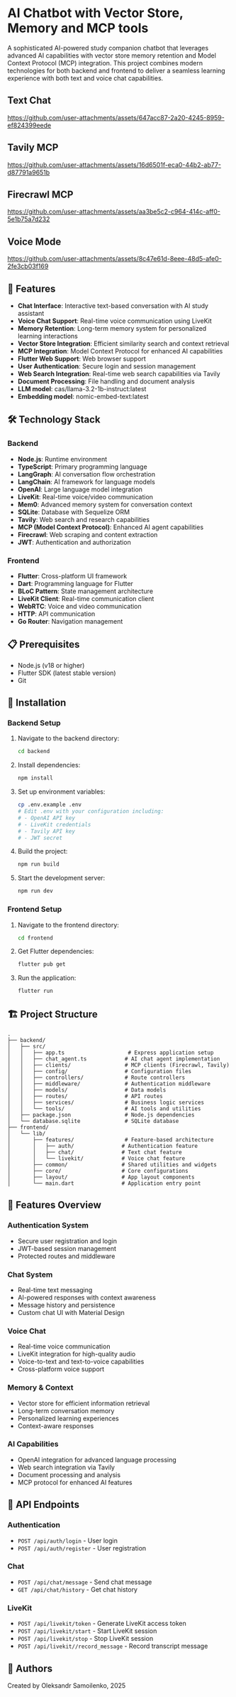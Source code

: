 # AI Chatbot with Vector Store, Memory and MCP tools


A sophisticated AI-powered study companion chatbot that leverages advanced AI capabilities with vector store memory retention and Model Context Protocol (MCP) integration. This project combines modern technologies for both backend and frontend to deliver a seamless learning experience with both text and voice chat capabilities.

## Text Chat 

https://github.com/user-attachments/assets/647acc87-2a20-4245-8959-ef824399eede


## Tavily MCP  

https://github.com/user-attachments/assets/16d6501f-eca0-44b2-ab77-d87791a9651b


## Firecrawl MCP

https://github.com/user-attachments/assets/aa3be5c2-c964-414c-aff0-5e1b75a7d232


## Voice Mode

https://github.com/user-attachments/assets/8c47e61d-8eee-48d5-afe0-2fe3cb03f169

## 🚀 Features

-   **Chat Interface**: Interactive text-based conversation with AI study assistant
-   **Voice Chat Support**: Real-time voice communication using LiveKit
-   **Memory Retention**: Long-term memory system for personalized learning interactions
-   **Vector Store Integration**: Efficient similarity search and context retrieval
-   **MCP Integration**: Model Context Protocol for enhanced AI capabilities
-   **Flutter Web Support**: Web browser support
-   **User Authentication**: Secure login and session management
-   **Web Search Integration**: Real-time web search capabilities via Tavily
-   **Document Processing**: File handling and document analysis
-   **LLM model**: cas/llama-3.2-1b-instruct:latest
-   **Embedding model**: nomic-embed-text:latest

## 🛠 Technology Stack

### Backend

-   **Node.js**: Runtime environment
-   **TypeScript**: Primary programming language
-   **LangGraph**: AI conversation flow orchestration
-   **LangChain**: AI framework for language models
-   **OpenAI**: Large language model integration
-   **LiveKit**: Real-time voice/video communication
-   **Mem0**: Advanced memory system for conversation context
-   **SQLite**: Database with Sequelize ORM
-   **Tavily**: Web search and research capabilities
-   **MCP (Model Context Protocol)**: Enhanced AI agent capabilities
-   **Firecrawl**: Web scraping and content extraction
-   **JWT**: Authentication and authorization

### Frontend

-   **Flutter**: Cross-platform UI framework
-   **Dart**: Programming language for Flutter
-   **BLoC Pattern**: State management architecture
-   **LiveKit Client**: Real-time communication client
-   **WebRTC**: Voice and video communication
-   **HTTP**: API communication
-   **Go Router**: Navigation management

## 📋 Prerequisites

-   Node.js (v18 or higher)
-   Flutter SDK (latest stable version)
-   Git

## 🔧 Installation

### Backend Setup

1. Navigate to the backend directory:

    ```bash
    cd backend
    ```

2. Install dependencies:

    ```bash
    npm install
    ```

3. Set up environment variables:

    ```bash
    cp .env.example .env
    # Edit .env with your configuration including:
    # - OpenAI API key
    # - LiveKit credentials
    # - Tavily API key
    # - JWT secret
    ```

4. Build the project:

    ```bash
    npm run build
    ```

5. Start the development server:
    ```bash
    npm run dev
    ```

### Frontend Setup

1. Navigate to the frontend directory:

    ```bash
    cd frontend
    ```

2. Get Flutter dependencies:

    ```bash
    flutter pub get
    ```

3. Run the application:
    ```bash
    flutter run
    ```

## 🏗 Project Structure

```
.
├── backend/
│   ├── src/
│   │   ├── app.ts                    # Express application setup
│   │   ├── chat_agent.ts            # AI chat agent implementation
│   │   ├── clients/                 # MCP clients (Firecrawl, Tavily)
│   │   ├── config/                  # Configuration files
│   │   ├── controllers/             # Route controllers
│   │   ├── middleware/              # Authentication middleware
│   │   ├── models/                  # Data models
│   │   ├── routes/                  # API routes
│   │   ├── services/                # Business logic services
│   │   └── tools/                   # AI tools and utilities
│   ├── package.json                 # Node.js dependencies
│   └── database.sqlite              # SQLite database
├── frontend/
│   └── lib/
│       ├── features/                # Feature-based architecture
│       │   ├── auth/               # Authentication feature
│       │   ├── chat/               # Text chat feature
│       │   └── livekit/            # Voice chat feature
│       ├── common/                 # Shared utilities and widgets
│       ├── core/                   # Core configurations
│       ├── layout/                 # App layout components
│       └── main.dart               # Application entry point
```

## 📱 Features Overview

### Authentication System

-   Secure user registration and login
-   JWT-based session management
-   Protected routes and middleware

### Chat System

-   Real-time text messaging
-   AI-powered responses with context awareness
-   Message history and persistence
-   Custom chat UI with Material Design

### Voice Chat

-   Real-time voice communication
-   LiveKit integration for high-quality audio
-   Voice-to-text and text-to-voice capabilities
-   Cross-platform voice support

### Memory & Context

-   Vector store for efficient information retrieval
-   Long-term conversation memory
-   Personalized learning experiences
-   Context-aware responses

### AI Capabilities

-   OpenAI integration for advanced language processing
-   Web search integration via Tavily
-   Document processing and analysis
-   MCP protocol for enhanced AI features

## 🔌 API Endpoints

### Authentication

-   `POST /api/auth/login` - User login
-   `POST /api/auth/register` - User registration

### Chat

-   `POST /api/chat/message` - Send chat message
-   `GET /api/chat/history` - Get chat history

### LiveKit

-   `POST /api/livekit/token` - Generate LiveKit access token
-   `POST /api/livekit/start` - Start LiveKit session
-   `POST /api/livekit/stop` - Stop LiveKit session
-   `POST /api/livekit//record_message` - Record transcript message


## 👥 Authors

Created by Oleksandr Samoilenko, 2025

